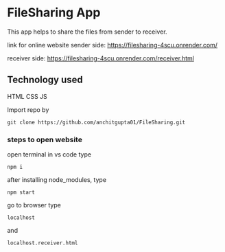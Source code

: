 # FileSharing App
This app helps to share the files from sender to receiver.

link for online website 
sender side:
https://filesharing-4scu.onrender.com/

receiver side:
https://filesharing-4scu.onrender.com/receiver.html

## Technology used
HTML
CSS
JS

Import repo by 
```
git clone https://github.com/anchitgupta01/FileSharing.git
```

### steps to open website

open terminal in vs code
type 
```
npm i
``` 
after installing node_modules,
type 
``` 
npm start
```

go to browser 
type
 ``` 
localhost 
``` 
and 
```
localhost.receiver.html
```
